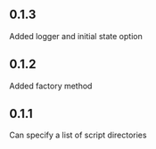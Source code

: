 0.1.3
-----
Added logger and initial state option

0.1.2
-----
Added factory method

0.1.1
-----
Can specify a list of script directories

